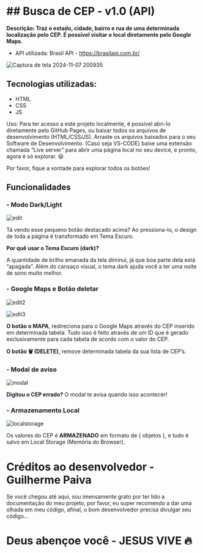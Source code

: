 # ## Busca de CEP - v1.0 (API)

**Descrição: Traz o estado, cidade, bairro e rua de uma determinada localização pelo CEP. É possível visitar o local diretamente pelo Google Maps.**

- API utilizada: Brasil API - https://brasilapi.com.br/

![Captura de tela 2024-11-07 200935](https://github.com/user-attachments/assets/bb79a53f-3380-4876-bcc8-3d55d208dd34)

## Tecnologias utilizadas:

- HTML
- CSS
- JS

Uso: Para ter acesso a este projeto localmente, é possível abri-lo diretamente pelo GitHub Pages, ou baixar todos os arquivos de desenvolvimento (HTML/CSS/JS). Arraste os arquivos baixados para o seu Software de Desenvolvimento. (Caso seja VS-CODE) baixe uma extensão chamada “Live server” para abrir uma página local no seu device, e pronto, agora é só explorar. 😃

Por favor, fique a vontade para explorar todos os botões!

## Funcionalidades

### - Modo Dark/Light

![edit](https://github.com/user-attachments/assets/7459297a-68f9-4829-9c05-e885684509a8)

Tá vendo esse pequeno botão destacado acima? Ao pressiona-lo, o design de toda a página é transformado em Tema Escuro.

**Por quê usar o Tema Escuro (dark)?**

A quantidade de brilho emanada da tela diminui, já que boa parte dela está “apagada”. Além do cansaço visual, o tema dark ajuda você a ter uma noite de sono muito melhor.

### - Google Maps e Botão deletar

![edit2](https://github.com/user-attachments/assets/90ff08b3-8fce-4391-bb52-4dd1c1762f0f)

![edit3](https://github.com/user-attachments/assets/8e84ecf1-6b0e-48b3-ac36-b34bd11036f4)

**O botão o MAPA**, redireciona para o Google Maps através do CEP inserido em determinada tabela. Tudo isso é feito através de um ID que é gerado exclusivamente para cada tabela de acordo com o valor do CEP.

**O botão 🗑️ (DELETE),** remove determinada tabela da sua lista de CEP’s.

### -  Modal de aviso

![modal](https://github.com/user-attachments/assets/691bf680-9e95-4b7c-8d51-9f8fe7bada6f)

**Digitou o CEP errado?** O modal te avisa quando isso acontecer!

### - Armazenamento Local

![localstorage](https://github.com/user-attachments/assets/d2e1dddf-ecdc-4ab0-bcde-9a109edc7386)

Os valores do CEP é **ARMAZENADO** em formato de { objetos }, e tudo é salvo em Local Storage (Memória do Browser).

# Créditos ao desenvolvedor - Guilherme Paiva

Se você chegou até aqui, sou imensamente grato por ter lido a documentação do meu projeto, por favor, eu super recomendo a dar uma olhada em meu código, afinal, o bom desenvolvedor precisa divulgar seu código…

# Deus abençoe você - JESUS VIVE 🔥

